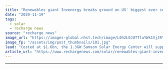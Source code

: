 ```yaml
---
title: "Renewables giant Invenergy breaks ground on US' biggest ever solar plant"
date: "2020-11-19"
tags: 
  - solar
  - recharge news
source: "recharge news"
image_url: "https://images-global.nhst.tech/image/L0h2L0JUTTluYWk1VjJRY0lnbExYdFJELy9wZU1HQWcxNXBhck9KYUpEcz0=/nhst/binary/52c93de06aee51fc7a1287975fa986ca"
image_fp: "/assets/img/post_thumbnails/101.jpg"
lead: "Costed at $1.6bn, the 1.3GW Samson Solar Energy Center will supply AT&T, Honda, McDonald's, Google, Home Depot and three cites in Texas once online in 2023"
article_url: "https://www.rechargenews.com/solar/renewables-giant-invenergy-breaks-ground-on-us-biggest-ever-solar-plant/2-1-915662"
---
```


---
